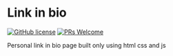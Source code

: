 # Link in bio
[![GitHub license](https://img.shields.io/github/license/GabrielCrackPro/link-in-bio?style=for-the-badge)](https://github.com/GabrielCrackPro/link-in-bio/master/LICENSE)
[![PRs Welcome](https://img.shields.io/badge/PRs-welcome-brightgreen.svg?style=for-the-badge)](https://github.com/GabrielCrackPro/link-in-bio/pulls)

Personal link in bio page built only using html css and js
